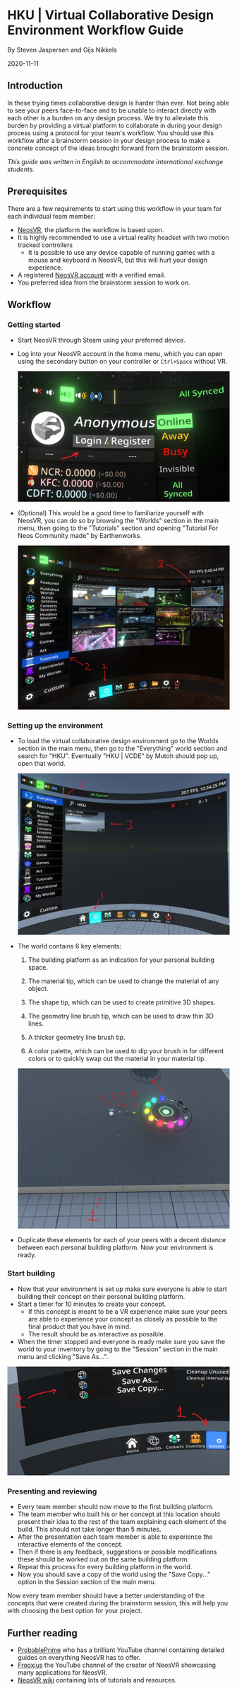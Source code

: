 # HKU | Virtual Collaborative Design Environment Workflow Guide

By Steven Jaspersen and Gijs Nikkels

2020-11-11

## Introduction

In these trying times collaborative design is harder than ever. Not being able to see your peers face-to-face and to be unable to interact directly with each other is a burden on any design process. We try to alleviate this burden by providing a virtual platform to collaborate in during your design process using a protocol for your team's workflow. You should use this workflow after a brainstorm session in your design process to make a concrete concept of the ideas brought forward from the brainstorm session.

*This guide was written in English to accommodate international exchange students.*

## Prerequisites

There are a few requirements to start using this workflow in your team for each individual team member:

* [NeosVR](https://store.steampowered.com/app/740250/Neos_VR/), the platform the workflow is based upon.
* It is highly recommended to use a virtual reality headset with two motion tracked controllers
  * It is possible to use any device capable of running games with a mouse and keyboard in NeosVR, but this will hurt your design experience.
* A registered [NeosVR account](https://account.neosvr.com/) with a verified email.
* You preferred idea from the brainstorm session to work on.

## Workflow

### Getting started

* Start NeosVR through Steam using your preferred device.
* Log into your NeosVR account in the home menu, which you can open using the secondary button on your controller or `Ctrl+Space` without VR.

  ![Login.png](./Images/Login.png)
* (Optional) This would be a good time to familiarize yourself with NeosVR, you can do so by browsing the "Worlds" section in the main menu, then going to the "Tutorials" section and opening "Tutorial For Neos Community made" by Earthenworks.

  ![Tutorial.png](./Images/Tutorial.png)

### Setting up the environment

* To load the virtual collaborative design environment go to the Worlds section in the main menu, then go to the "Everything" world section and search for "HKU". Eventually "HKU | VCDE" by Mutoh should pop up, open that world.

  ![World.png](./Images/World.png)
* The world contains 6 key elements:

  1. The building platform as an indication for your personal building space.
  
  2. The material tip, which can be used to change the material of any object.
  
  3. The shape tip, which can be used to create primitive 3D shapes.
  
  4. The geometry line brush tip, which can be used to draw thin 3D lines.
  
  5. A thicker geometry line brush tip.
  
  6. A color palette, which can be used to dip your brush in for different colors or to quickly swap out the material in your material tip.

  ![Elements.png](./Images/Elements.png)

* Duplicate these elements for each of your peers with a decent distance between each personal building platform. Now your environment is ready.

### Start building

* Now that your environment is set up make sure everyone is able to start building their concept on their personal building platform.
* Start a timer for 10 minutes to create your concept.
  * If this concept is meant to be a VR experience make sure your peers are able to experience your concept as closely as possible to the final product that you have in mind.
  * The result should be as interactive as possible.
* When the timer stopped and everyone is ready make sure you save the world to your inventory by going to the "Session" section in the main menu and clicking "Save As...".

 ![Save.png](./Images/Save.png)

### Presenting and reviewing

* Every team member should now move to the first building platform.
* The team member who built his or her concept at this location should present their idea to the rest of the team explaining each element of the build. This should not take longer than 5 minutes.
* After the presentation each team member is able to experience the interactive elements of the concept.
* Then if there is any feedback, suggestions or possible modifications these should be worked out on the same building platform.
* Repeat this process for every building platform in the world.
* Now you should save a copy of the world using the "Save Copy..." option in the Session section of the main menu.

Now every team member should have a better understanding of the concepts that were created during the brainstorm session, this will help you with choosing the best option for your project.

## Further reading

* [ProbablePrime](https://www.youtube.com/c/ProbablePrime) who has a brilliant YouTube channel containing detailed guides on everything NeosVR has to offer.
* [Frooxius](https://www.youtube.com/user/Tailscpp) the YouTube channel of the creator of NeosVR showcasing many applications for NeosVR.
* [NeosVR wiki](https://wiki.neos.com/Tutorials) containing lots of tutorials and resources.
